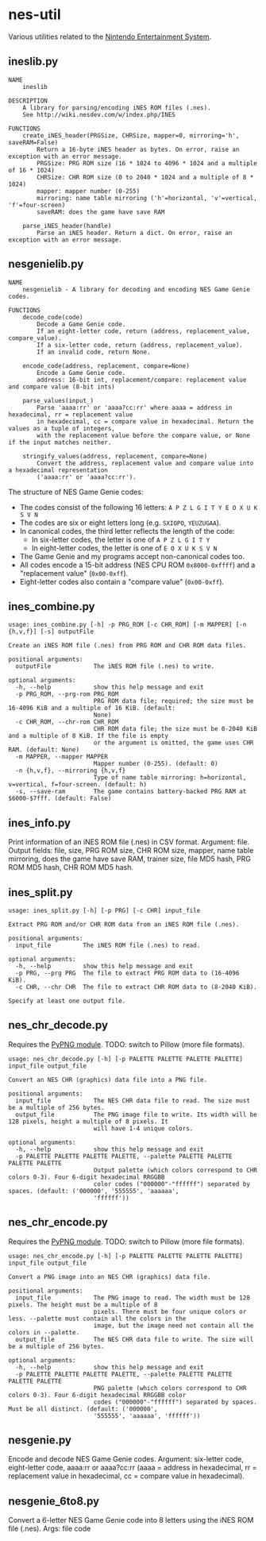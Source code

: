 # nes-util
Various utilities related to the [Nintendo Entertainment System](http://en.wikipedia.org/wiki/Nintendo_Entertainment_System).

## ineslib.py
```
NAME
    ineslib

DESCRIPTION
    A library for parsing/encoding iNES ROM files (.nes).
    See http://wiki.nesdev.com/w/index.php/INES

FUNCTIONS
    create_iNES_header(PRGSize, CHRSize, mapper=0, mirroring='h', saveRAM=False)
        Return a 16-byte iNES header as bytes. On error, raise an exception with an error message.
        PRGSize: PRG ROM size (16 * 1024 to 4096 * 1024 and a multiple of 16 * 1024)
        CHRSize: CHR ROM size (0 to 2040 * 1024 and a multiple of 8 * 1024)
        mapper: mapper number (0-255)
        mirroring: name table mirroring ('h'=horizontal, 'v'=vertical, 'f'=four-screen)
        saveRAM: does the game have save RAM

    parse_iNES_header(handle)
        Parse an iNES header. Return a dict. On error, raise an exception with an error message.
```

## nesgenielib.py
```
NAME
    nesgenielib - A library for decoding and encoding NES Game Genie codes.

FUNCTIONS
    decode_code(code)
        Decode a Game Genie code.
        If an eight-letter code, return (address, replacement_value, compare_value).
        If a six-letter code, return (address, replacement_value).
        If an invalid code, return None.

    encode_code(address, replacement, compare=None)
        Encode a Game Genie code.
        address: 16-bit int, replacement/compare: replacement value and compare value (8-bit ints)

    parse_values(input_)
        Parse 'aaaa:rr' or 'aaaa?cc:rr' where aaaa = address in hexadecimal, rr = replacement value
        in hexadecimal, cc = compare value in hexadecimal. Return the values as a tuple of integers,
        with the replacement value before the compare value, or None if the input matches neither.

    stringify_values(address, replacement, compare=None)
        Convert the address, replacement value and compare value into a hexadecimal representation
        ('aaaa:rr' or 'aaaa?cc:rr').
```

The structure of NES Game Genie codes:
* The codes consist of the following 16 letters: `A P Z L G I T Y E O X U K S V N`
* The codes are six or eight letters long (e.g. `SXIOPO`, `YEUZUGAA`).
* In canonical codes, the third letter reflects the length of the code:
  * In six-letter codes, the letter is one of `A P Z L G I T Y`
  * In eight-letter codes, the letter is one of `E O X U K S V N`
* The Game Genie and my programs accept non-canonical codes too.
* All codes encode a 15-bit address (NES CPU ROM `0x8000-0xffff`) and a "replacement value" (`0x00-0xff`).
* Eight-letter codes also contain a "compare value" (`0x00-0xff`).

## ines_combine.py
```
usage: ines_combine.py [-h] -p PRG_ROM [-c CHR_ROM] [-m MAPPER] [-n {h,v,f}] [-s] outputFile

Create an iNES ROM file (.nes) from PRG ROM and CHR ROM data files.

positional arguments:
  outputFile            The iNES ROM file (.nes) to write.

optional arguments:
  -h, --help            show this help message and exit
  -p PRG_ROM, --prg-rom PRG_ROM
                        PRG ROM data file; required; the size must be 16-4096 KiB and a multiple of 16 KiB. (default:
                        None)
  -c CHR_ROM, --chr-rom CHR_ROM
                        CHR ROM data file; the size must be 0-2040 KiB and a multiple of 8 KiB. If the file is empty
                        or the argument is omitted, the game uses CHR RAM. (default: None)
  -m MAPPER, --mapper MAPPER
                        Mapper number (0-255). (default: 0)
  -n {h,v,f}, --mirroring {h,v,f}
                        Type of name table mirroring: h=horizontal, v=vertical, f=four-screen. (default: h)
  -s, --save-ram        The game contains battery-backed PRG RAM at $6000-$7fff. (default: False)
```

## ines_info.py
Print information of an iNES ROM file (.nes) in CSV format. Argument: file. Output fields: file, size, PRG ROM size, CHR ROM size, mapper, name table mirroring, does the game have save RAM, trainer size, file MD5 hash, PRG ROM MD5 hash, CHR ROM MD5 hash.

## ines_split.py
```
usage: ines_split.py [-h] [-p PRG] [-c CHR] input_file

Extract PRG ROM and/or CHR ROM data from an iNES ROM file (.nes).

positional arguments:
  input_file         The iNES ROM file (.nes) to read.

optional arguments:
  -h, --help         show this help message and exit
  -p PRG, --prg PRG  The file to extract PRG ROM data to (16-4096 KiB).
  -c CHR, --chr CHR  The file to extract CHR ROM data to (8-2040 KiB).

Specify at least one output file.
```

## nes_chr_decode.py
Requires the [PyPNG module](http://github.com/drj11/pypng). TODO: switch to Pillow (more file formats).
```
usage: nes_chr_decode.py [-h] [-p PALETTE PALETTE PALETTE PALETTE] input_file output_file

Convert an NES CHR (graphics) data file into a PNG file.

positional arguments:
  input_file            The NES CHR data file to read. The size must be a multiple of 256 bytes.
  output_file           The PNG image file to write. Its width will be 128 pixels, height a multiple of 8 pixels. It
                        will have 1-4 unique colors.

optional arguments:
  -h, --help            show this help message and exit
  -p PALETTE PALETTE PALETTE PALETTE, --palette PALETTE PALETTE PALETTE PALETTE
                        Output palette (which colors correspond to CHR colors 0-3). Four 6-digit hexadecimal RRGGBB
                        color codes ("000000"-"ffffff") separated by spaces. (default: ('000000', '555555', 'aaaaaa',
                        'ffffff'))
```

## nes_chr_encode.py
Requires the [PyPNG module](http://github.com/drj11/pypng). TODO: switch to Pillow (more file formats).
```
usage: nes_chr_encode.py [-h] [-p PALETTE PALETTE PALETTE PALETTE] input_file output_file

Convert a PNG image into an NES CHR (graphics) data file.

positional arguments:
  input_file            The PNG image to read. The width must be 128 pixels. The height must be a multiple of 8
                        pixels. There must be four unique colors or less. --palette must contain all the colors in the
                        image, but the image need not contain all the colors in --palette.
  output_file           The NES CHR data file to write. The size will be a multiple of 256 bytes.

optional arguments:
  -h, --help            show this help message and exit
  -p PALETTE PALETTE PALETTE PALETTE, --palette PALETTE PALETTE PALETTE PALETTE
                        PNG palette (which colors correspond to CHR colors 0-3). Four 6-digit hexadecimal RRGGBB color
                        codes ("000000"-"ffffff") separated by spaces. Must be all distinct. (default: ('000000',
                        '555555', 'aaaaaa', 'ffffff'))
```

## nesgenie.py
Encode and decode NES Game Genie codes. Argument: six-letter code, eight-letter code, aaaa:rr or aaaa?cc:rr (aaaa = address in hexadecimal, rr = replacement value in hexadecimal, cc = compare value in hexadecimal).

## nesgenie_6to8.py
Convert a 6-letter NES Game Genie code into 8 letters using the iNES ROM file (.nes). Args: file code
